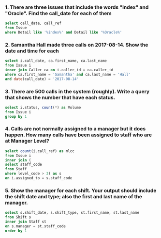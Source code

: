 

### 1. There are three issues that include the words "index" and "Oracle". Find the call_date for each of them

```SQL
select call_date, call_ref
from Issue 
where Detail like '%index%' and Detail like '%Oracle%'
```

### 2. Samantha Hall made three calls on 2017-08-14. Show the date and time for each

```SQL
select i.call_date, ca.first_name, ca.last_name
from Issue i
inner join Caller ca on i.caller_id = ca.caller_id
where ca.first_name = 'Samantha' and ca.last_name = 'Hall'
and date(call_date) = '2017-08-14'
```

### 3. There are 500 calls in the system (roughly). Write a query that shows the number that have each status.

```SQL
select i.status, count(*) as Volume
from Issue i
group by 1
```

### 4. Calls are not normally assigned to a manager but it does happen. How many calls have been assigned to staff who are at Manager Level?

```SQL
select count(i.call_ref) as mlcc
from Issue i
inner join (
select staff_code
from Staff
where level_code > 3) as s
on i.assigned_to = s.staff_code
```

### 5. Show the manager for each shift. Your output should include the shift date and type; also the first and last name of the manager.

```SQL
select s.shift_date, s.shift_type, st.first_name, st.last_name
from Shift s
inner join Staff st
on s.manager = st.staff_code
order by 1
```
